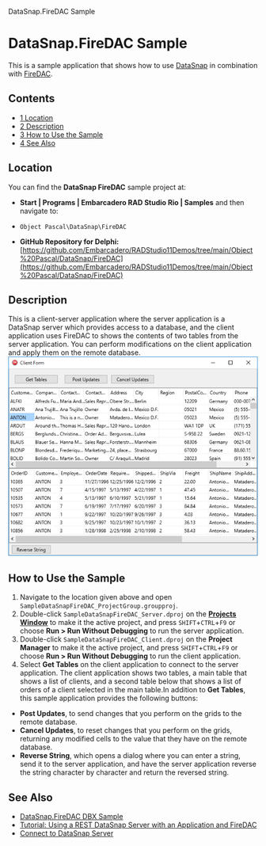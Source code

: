 DataSnap.FireDAC Sample[]()
# DataSnap.FireDAC Sample 


This is a sample application that shows how to use [DataSnap](http://docwiki.embarcadero.com/RADStudio/en/Developing_DataSnap_Applications) in combination with [FireDAC](http://docwiki.embarcadero.com/RADStudio/en/FireDAC).
## Contents



* [1 Location](#Location)
* [2 Description](#Description)
* [3 How to Use the Sample](#How_to_Use_the_Sample)
* [4 See Also](#See_Also)


## Location 

You can find the **DataSnap FireDAC** sample project at:
* **Start | Programs | Embarcadero RAD Studio Rio | Samples** and then navigate to:

* `Object Pascal\DataSnap\FireDAC`

* **GitHub Repository for Delphi:**[https://github.com/Embarcadero/RADStudio11Demos/tree/main/Object%20Pascal/DataSnap/FireDAC](https://github.com/Embarcadero/RADStudio11Demos/tree/main/Object%20Pascal/DataSnap/FireDAC)

## Description 

This is a client-server application where the server application is a DataSnap server which provides access to a database, and the client application uses FireDAC to shows the contents of two tables from the server application. You can perform modifications on the client application and apply them on the remote database.![DataSnapFireDAC.png](Readme%20Files/DataSnapFireDAC.png)

## How to Use the Sample 


1.  Navigate to the location given above and open `SampleDataSnapFireDAC_ProjectGroup.groupproj`.
2.  Double-click `SampleDataSnapFireDAC_Server.dproj` on the **[Projects Window](http://docwiki.embarcadero.com/RADStudio/en/Projects_Window)** to make it the active project, and press `SHIFT`+`CTRL`+`F9` or choose **Run > Run Without Debugging** to run the server application.
3.  Double-click `SampleDataSnapFireDAC_Client.dproj` on the **Project Manager** to make it the active project, and press `SHIFT`+`CTRL`+`F9` or choose **Run > Run Without Debugging** to run the client application.
4.  Select **Get Tables** on the client application to connect to the server application.
The client application shows two tables, a main table that shows a list of clients, and a second table below that shows a list of orders of a client selected in the main table.In addition to **Get Tables**, this sample application provides the following buttons:

* **Post Updates**, to send changes that you perform on the grids to the remote database.
* **Cancel Updates**, to reset changes that you perform on the grids, returning any modified cells to the value that they have on the remote database.
* **Reverse String**, which opens a dialog where you can enter a string, send it to the server application, and have the server application reverse the string character by character and return the reversed string.

## See Also 


* [DataSnap.FireDAC DBX Sample](http://docwiki.embarcadero.com/CodeExamples/en/DataSnap.FireDAC_DBX_Sample)
* [Tutorial: Using a REST DataSnap Server with an Application and FireDAC](http://docwiki.embarcadero.com/RADStudio/en/Tutorial:_Using_a_REST_DataSnap_Server_with_an_Application_and_FireDAC)
* [Connect to DataSnap Server](http://docwiki.embarcadero.com/RADStudio/en/Connect_to_DataSnap_Server_(FireDAC))






